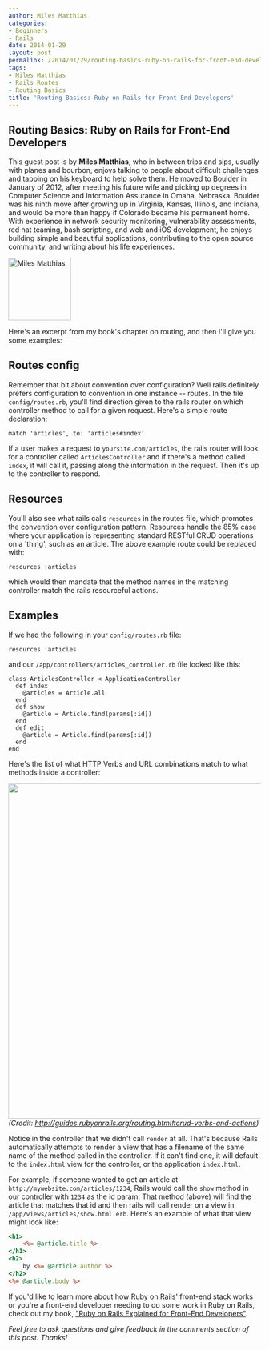 ```yaml
---
author: Miles Matthias
categories:
- Beginners
- Rails
date: 2014-01-29
layout: post
permalink: /2014/01/29/routing-basics-ruby-on-rails-for-front-end-developers/
tags:
- Miles Matthias
- Rails Routes
- Routing Basics
title: 'Routing Basics: Ruby on Rails for Front-End Developers'
---
```


## Routing Basics: Ruby on Rails for Front-End Developers

This guest post is by&nbsp;<strong>Miles Matthias</strong>, who in between
trips and sips, usually with planes and bourbon, enjoys talking to people
about difficult challenges and tapping on his keyboard to help solve them.
He moved to Boulder in January of 2012, after meeting his future wife and
picking up degrees in Computer Science and Information Assurance in Omaha,
Nebraska. Boulder was his ninth move after growing up in Virginia, Kansas,
Illinois, and Indiana, and would be more than happy if Colorado became his
permanent home. With experience in network security monitoring,
vulnerability assessments, red hat teaming, bash scripting, and web and iOS
development, he enjoys building simple and beautiful applications,
contributing to the open source community, and writing about his life
experiences.

<img alt="Miles Matthias"
src="http://rubylearning.com/images/MilesMatthias.jpg" width="125" height="125"
/>

Here's an excerpt from my book's chapter on routing, and then I'll give you
some examples:

## Routes config

Remember that bit about convention over configuration? Well rails definitely
prefers configuration to convention in one instance -- routes. In the file
`config/routes.rb`, you'll find direction given to the rails router on which
controller method to call for a given request. Here's a simple route
declaration:

```rails
match 'articles', to: 'articles#index'
```

If a user makes a request to `yoursite.com/articles`, the rails router will
look for a controller called `ArticlesController` and if there's a method
called `index`, it will call it, passing along the information in the request.
Then it's up to the controller to respond.

## Resources

You'll also see what rails calls `resources` in the routes file, which promotes
the convention over configuration pattern. Resources handle the 85% case where
your application is representing standard RESTful CRUD operations on a 'thing',
such as an article. The above example route could be replaced with:

```rails
resources :articles
```

which would then mandate that the method names in the matching controller match
the rails resourceful actions.

## Examples

If we had the following in your `config/routes.rb` file:

```rails
resources :articles
```

and our `/app/controllers/articles_controller.rb` file looked like this:

```rails
class ArticlesController < ApplicationController
  def index
    @articles = Article.all
  end
  def show
    @article = Article.find(params[:id])
  end
  def edit
    @article = Article.find(params[:id])
  end
end
```

Here's the list of what HTTP Verbs and URL combinations match to what methods
inside a controller:

<img src="https://draftin.com:443/images/8207?token=RfEJPDQAtoETzsOHSeHWJfDgHHYF2mPCJCqj-mBULXEgHHS7BmmbHwfL1IVM1qCU2zCxrt7d3LIUboyzJGQ3ir0" alt="" width="670" /><br /><em>(Credit: <a href="http://guides.rubyonrails.org/routing.html#crud-verbs-and-actions">http://guides.rubyonrails.org/routing.html#crud-verbs-and-actions</a>)</em>

Notice in the controller that we didn't call `render` at all. That's because
Rails automatically attempts to render a view that has a filename of the same
name of the method called in the controller. If it can't find one, it will
default to the `index.html` view for the controller, or the application
`index.html`.

For example, if someone wanted to get an article at
`http://mywebsite.com/articles/1234`, Rails would call the `show` method in our
controller with `1234` as the id param. That method (above) will find the
article that matches that id and then rails will call render on a view in
`/app/views/articles/show.html.erb`. Here's an example of what that view might
look like:

```rhtml
<h1>
    <%= @article.title %>
</h1>
<h2>
    by <%= @article.author %>
</h2>
<%= @article.body %>
```

If you'd like to learn more about how Ruby on Rails' front-end stack works or
you're a front-end developer needing to do some work in Ruby on Rails, check
out my book, <a href="http://dojo4.com/blog/we-wrote-a-book">"Ruby on Rails
Explained for Front-End Developers"</a>.

<em>Feel free to ask questions and give feedback in the comments section of this post. Thanks!</em>

